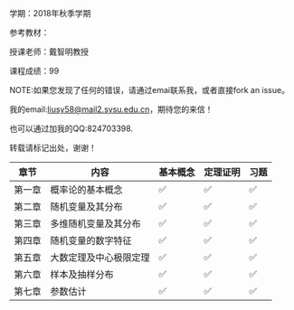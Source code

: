 学期：2018年秋季学期

参考教材：

授课老师：戴智明教授

课程成绩：99

NOTE:如果您发现了任何的错误，请通过emai联系我，或者直接fork an issue。

我的email:liusy58@mail2.sysu.edu.cn，期待您的来信！

也可以通过加我的QQ:824703398.

转载请标记出处，谢谢！


|章节|内容|基本概念|定理证明|习题|
|-|-|-|-|-|
|第一章|概率论的基本概念|✅|✅|✅|
|第二章|随机变量及其分布|✅|✅|✅|
|第三章|多维随机变量及其分布|✅|✅|✅|
|第四章|随机变量的数字特征|✅|✅|✅|
|第五章|大数定理及中心极限定理|✅|✅|✅|
|第六章|样本及抽样分布|✅|✅|✅|
|第七章|参数估计|✅|✅|✅|


